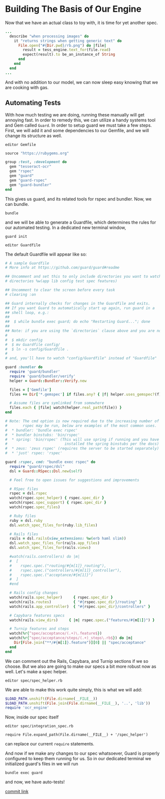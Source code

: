 # Building The Basis of Our Engine

Now that we have an actual class to toy with, it is time for yet another spec.

```RUBY
...
  describe "when processing images" do
    it "returns strings when getting generic text" do
      File.open("#{Dir.pwd}/rb.png") do |file|
        result = tess_engine.text_for(file.read)
        expect(result).to be_an_instance_of String
      end
    end
  end
...
```

And with no addition to our model, we can now sleep easy knowing that we are cooking with gas.

## Automating Tests
With how much testing we are doing, running these manually will get annoying fast. In order to remedy this,
we can utilize a handy systems tool and Gem called `Guard`. In order to setup guard we must take a few steps.
First, we will add it and some dependencies to our Gemfile, and we will change its structure as well.

`editor Gemfile`

```RUBY
source "https://rubygems.org"

group :test, :development do
  gem "tesseract-ocr"
  gem "rspec"
  gem "guard"
  gem "guard-rspec"
  gem "guard-bundler"
end

```

This gives us guard, and its related tools for rspec and bundler. Now, we can bundle.

`bundle`

and we will be able to generate a Guardfile, which determines the rules for our automated
testing. In a dedicated new terminal window,

`guard init`

`editor Guardfile`

The default Guardfile will appear like so:

```RUBY
# A sample Guardfile
# More info at https://github.com/guard/guard#readme

## Uncomment and set this to only include directories you want to watch
# directories %w(app lib config test spec features)

## Uncomment to clear the screen before every task
# clearing :on

## Guard internally checks for changes in the Guardfile and exits.
## If you want Guard to automatically start up again, run guard in a
## shell loop, e.g.:
##
##  $ while bundle exec guard; do echo "Restarting Guard..."; done
##
## Note: if you are using the `directories` clause above and you are not ## watching the project directory ('.'), then you will want to move ## the Guardfile to a watched dir and symlink it back, e.g.
#
#  $ mkdir config
#  $ mv Guardfile config/
#  $ ln -s config/Guardfile .
#
# and, you'll have to watch "config/Guardfile" instead of "Guardfile"

guard :bundler do
  require 'guard/bundler'
  require 'guard/bundler/verify'
  helper = Guard::Bundler::Verify.new

  files = ['Gemfile']
  files += Dir['*.gemspec'] if files.any? { |f| helper.uses_gemspec?(f) }

  # Assume files are symlinked from somewhere
  files.each { |file| watch(helper.real_path(file)) }
end

# Note: The cmd option is now required due to the increasing number of ways
#       rspec may be run, below are examples of the most common uses.
#  * bundler: 'bundle exec rspec'
#  * bundler binstubs: 'bin/rspec'
#  * spring: 'bin/rspec' (This will use spring if running and you have
#                          installed the spring binstubs per the docs)
#  * zeus: 'zeus rspec' (requires the server to be started separately)
#  * 'just' rspec: 'rspec'

guard :rspec, cmd: "bundle exec rspec" do
  require "guard/rspec/dsl"
  dsl = Guard::RSpec::Dsl.new(self)

  # Feel free to open issues for suggestions and improvements

  # RSpec files
  rspec = dsl.rspec
  watch(rspec.spec_helper) { rspec.spec_dir }
  watch(rspec.spec_support) { rspec.spec_dir }
  watch(rspec.spec_files)

  # Ruby files
  ruby = dsl.ruby
  dsl.watch_spec_files_for(ruby.lib_files)

  # Rails files
  rails = dsl.rails(view_extensions: %w(erb haml slim))
  dsl.watch_spec_files_for(rails.app_files)
  dsl.watch_spec_files_for(rails.views)

  #watch(rails.controllers) do |m|
  #  [
  #    rspec.spec.("routing/#{m[1]}_routing"),
  #    rspec.spec.("controllers/#{m[1]}_controller"),
  #    rspec.spec.("acceptance/#{m[1]}")
  #  ]
  #end

  # Rails config changes
  watch(rails.spec_helper)     { rspec.spec_dir }
  watch(rails.routes)          { "#{rspec.spec_dir}/routing" }
  watch(rails.app_controller)  { "#{rspec.spec_dir}/controllers" }

  # Capybara features specs
  watch(rails.view_dirs)     { |m| rspec.spec.("features/#{m[1]}") }

  # Turnip features and steps
  watch(%r{^spec/acceptance/(.+)\.feature$})
  watch(%r{^spec/acceptance/steps/(.+)_steps\.rb$}) do |m|
    Dir[File.join("**/#{m[1]}.feature")][0] || "spec/acceptance"
  end
end

```

We can comment out the Rails, Capybara, and Turnip sections if we so choose. But we also are going
to make our specs a bit more robust now as well. Let's make a spec helper.

`editor spec/spec_helper.rb`

We are able to make this work quite simply, this is what we will add:

```RUBY
$LOAD_PATH.unshift(File.dirname(__FILE__))
$LOAD_PATH.unshift(File.join(File.dirname(__FILE__), '..', 'lib'))
require 'ocr_engine'

```
Now, inside our spec itself

`editor spec/integration_spec.rb`

```
require File.expand_path(File.dirname(__FILE__) + '/spec_helper')
```

can replace our current `require` statements.

And now if we make any changes to our spec whatsoever, Guard is properly configured to keep them running
for us. So in our dedicated terminal we initialized guard's files in we will run

`bundle exec guard`

and now, we have auto-tests!

[commit link](link)
